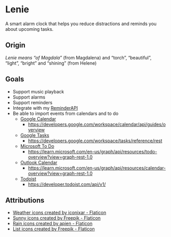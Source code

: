 # Lenie
A smart alarm clock that helps you reduce distractions and reminds you about upcoming tasks.

## Origin
_Lenie means “of Magdala”_ (from Magdalena) and “torch”, “beautiful”, “light”, “bright” and “shining” (from Helene)

## Goals
- Support music playback
- Support alarms
- Support reminders
- Integrate with my [ReminderAPI](https://reminderapi.dave9123.me/)
- Be able to import events from calendars and to do
	- [Google Calendar](https://calendar.google.com/)
		- https://developers.google.com/workspace/calendar/api/guides/overview
	- [Google Tasks](https://tasks.google.com)
		- https://developers.google.com/workspace/tasks/reference/rest
	- [Microsoft To Do](https://to-do.live.com/tasks/)
		- https://learn.microsoft.com/en-us/graph/api/resources/todo-overview?view=graph-rest-1.0
	- [Outlook Calendar](https://outlook.live.com/calendar/)
		- https://learn.microsoft.com/en-us/graph/api/resources/calendar-overview?view=graph-rest-1.0
	- [Todoist](https://app.todoist.com/app)
		- https://developer.todoist.com/api/v1/

## Attributions
- <a href="https://www.flaticon.com/free-icons/weather" title="weather icons">Weather icons created by iconixar - Flaticon</a>
- <a href="https://www.flaticon.com/free-icons/sunny" title="sunny icons">Sunny icons created by Freepik - Flaticon</a>
- <a href="https://www.flaticon.com/free-icons/rain" title="rain icons">Rain icons created by apien - Flaticon</a>
- <a href="https://www.flaticon.com/free-icons/list" title="list icons">List icons created by Freepik - Flaticon</a>